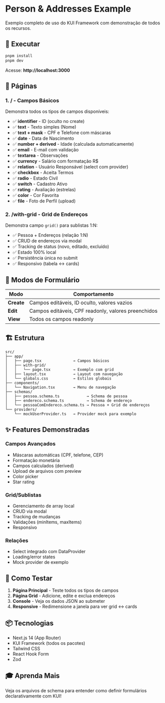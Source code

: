 # Person & Addresses Example

Exemplo completo de uso do KUI Framework com demonstração de todos os recursos.

## 🚀 Executar

```bash
pnpm install
pnpm dev
```

Acesse: **http://localhost:3000**

## 📖 Páginas

### 1. **/** - Campos Básicos
Demonstra todos os tipos de campos disponíveis:
- ✅ **identifier** - ID (oculto no create)
- ✅ **text** - Texto simples (Nome)
- ✅ **text + mask** - CPF e Telefone com máscaras
- ✅ **date** - Data de Nascimento
- ✅ **number + derived** - Idade (calculada automaticamente)
- ✅ **email** - E-mail com validação
- ✅ **textarea** - Observações
- ✅ **currency** - Salário com formatação R$
- ✅ **relation** - Usuário Responsável (select com provider)
- ✅ **checkbox** - Aceita Termos
- ✅ **radio** - Estado Civil
- ✅ **switch** - Cadastro Ativo
- ✅ **rating** - Avaliação (estrelas)
- ✅ **color** - Cor Favorita
- ✅ **file** - Foto de Perfil (upload)

### 2. **/with-grid** - Grid de Endereços
Demonstra campo `grid()` para sublistas 1:N:
- ✅ Pessoa + Endereços (relação 1:N)
- ✅ CRUD de endereços via modal
- ✅ Tracking de status (novo, editado, excluído)
- ✅ Estado 100% local
- ✅ Persistência única no submit
- ✅ Responsivo (tabela ↔ cards)

## 🎯 Modos de Formulário

| Modo | Comportamento |
|------|---------------|
| **Create** | Campos editáveis, ID oculto, valores vazios |
| **Edit** | Campos editáveis, CPF readonly, valores preenchidos |
| **View** | Todos os campos readonly |

## 🏗️ Estrutura

```
src/
├── app/
│   ├── page.tsx              → Campos básicos
│   ├── with-grid/
│   │   └── page.tsx          → Exemplo com grid
│   ├── layout.tsx            → Layout com navegação
│   └── globals.css           → Estilos globais
├── components/
│   └── Navigation.tsx        → Menu de navegação
├── schemas/
│   ├── pessoa.schema.ts            → Schema de pessoa
│   ├── endereco.schema.ts          → Schema de endereço
│   └── pessoaComEndereco.schema.ts → Pessoa + Grid de endereços
└── providers/
    └── mockUserProvider.ts   → Provider mock para exemplo
```

## ✨ Features Demonstradas

### Campos Avançados
- Máscaras automáticas (CPF, telefone, CEP)
- Formatação monetária
- Campos calculados (derived)
- Upload de arquivos com preview
- Color picker
- Star rating

### Grid/Sublistas
- Gerenciamento de array local
- CRUD via modal
- Tracking de mudanças
- Validações (minItems, maxItems)
- Responsivo

### Relações
- Select integrado com DataProvider
- Loading/error states
- Mock provider de exemplo

## 🧪 Como Testar

1. **Página Principal** - Teste todos os tipos de campos
2. **Página Grid** - Adicione, edite e exclua endereços
3. **Console** - Veja os dados JSON ao submeter
4. **Responsive** - Redimensione a janela para ver grid ↔ cards

## 📦 Tecnologias

- Next.js 14 (App Router)
- KUI Framework (todos os pacotes)
- Tailwind CSS
- React Hook Form
- Zod

## 🎓 Aprenda Mais

Veja os arquivos de schema para entender como definir formulários declarativamente com KUI!

